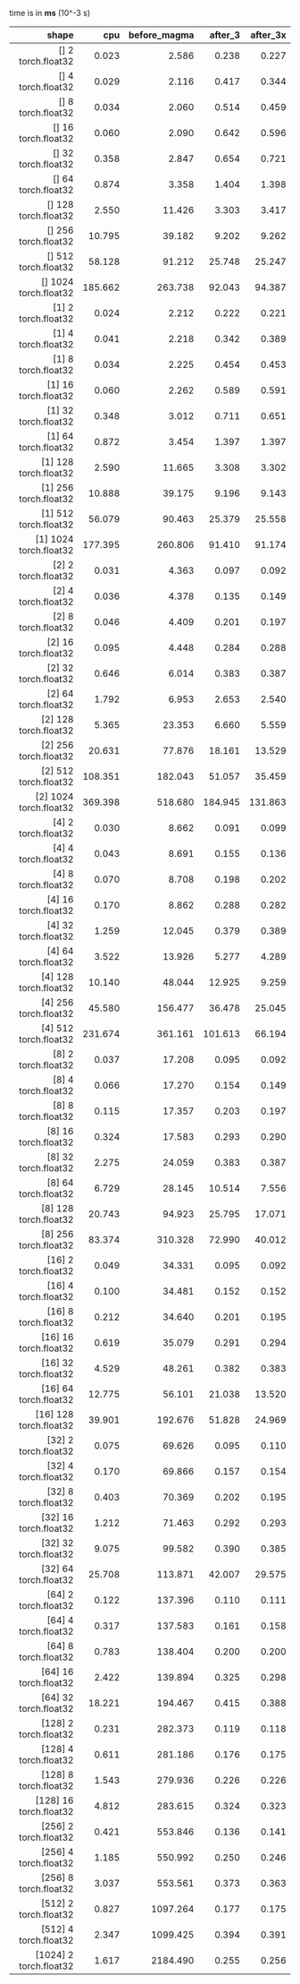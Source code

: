 time is in **ms** (10^-3 s)

|shape|cpu|before_magma|after_3|after_3x|
|---:|---:|---:|---:|---:|
| [] 2 torch.float32 |  0.023 |  2.586 |  0.238 |  0.227 |
| [] 4 torch.float32 |  0.029 |  2.116 |  0.417 |  0.344 |
| [] 8 torch.float32 |  0.034 |  2.060 |  0.514 |  0.459 |
| [] 16 torch.float32 |  0.060 |  2.090 |  0.642 |  0.596 |
| [] 32 torch.float32 |  0.358 |  2.847 |  0.654 |  0.721 |
| [] 64 torch.float32 |  0.874 |  3.358 |  1.404 |  1.398 |
| [] 128 torch.float32 |  2.550 |  11.426 |  3.303 |  3.417 |
| [] 256 torch.float32 |  10.795 |  39.182 |  9.202 |  9.262 |
| [] 512 torch.float32 |  58.128 |  91.212 |  25.748 |  25.247 |
| [] 1024 torch.float32 |  185.662 |  263.738 |  92.043 |  94.387 |
| [1] 2 torch.float32 |  0.024 |  2.212 |  0.222 |  0.221 |
| [1] 4 torch.float32 |  0.041 |  2.218 |  0.342 |  0.389 |
| [1] 8 torch.float32 |  0.034 |  2.225 |  0.454 |  0.453 |
| [1] 16 torch.float32 |  0.060 |  2.262 |  0.589 |  0.591 |
| [1] 32 torch.float32 |  0.348 |  3.012 |  0.711 |  0.651 |
| [1] 64 torch.float32 |  0.872 |  3.454 |  1.397 |  1.397 |
| [1] 128 torch.float32 |  2.590 |  11.665 |  3.308 |  3.302 |
| [1] 256 torch.float32 |  10.888 |  39.175 |  9.196 |  9.143 |
| [1] 512 torch.float32 |  56.079 |  90.463 |  25.379 |  25.558 |
| [1] 1024 torch.float32 |  177.395 |  260.806 |  91.410 |  91.174 |
| [2] 2 torch.float32 |  0.031 |  4.363 |  0.097 |  0.092 |
| [2] 4 torch.float32 |  0.036 |  4.378 |  0.135 |  0.149 |
| [2] 8 torch.float32 |  0.046 |  4.409 |  0.201 |  0.197 |
| [2] 16 torch.float32 |  0.095 |  4.448 |  0.284 |  0.288 |
| [2] 32 torch.float32 |  0.646 |  6.014 |  0.383 |  0.387 |
| [2] 64 torch.float32 |  1.792 |  6.953 |  2.653 |  2.540 |
| [2] 128 torch.float32 |  5.365 |  23.353 |  6.660 |  5.559 |
| [2] 256 torch.float32 |  20.631 |  77.876 |  18.161 |  13.529 |
| [2] 512 torch.float32 |  108.351 |  182.043 |  51.057 |  35.459 |
| [2] 1024 torch.float32 |  369.398 |  518.680 |  184.945 |  131.863 |
| [4] 2 torch.float32 |  0.030 |  8.662 |  0.091 |  0.099 |
| [4] 4 torch.float32 |  0.043 |  8.691 |  0.155 |  0.136 |
| [4] 8 torch.float32 |  0.070 |  8.708 |  0.198 |  0.202 |
| [4] 16 torch.float32 |  0.170 |  8.862 |  0.288 |  0.282 |
| [4] 32 torch.float32 |  1.259 |  12.045 |  0.379 |  0.389 |
| [4] 64 torch.float32 |  3.522 |  13.926 |  5.277 |  4.289 |
| [4] 128 torch.float32 |  10.140 |  48.044 |  12.925 |  9.259 |
| [4] 256 torch.float32 |  45.580 |  156.477 |  36.478 |  25.045 |
| [4] 512 torch.float32 |  231.674 |  361.161 |  101.613 |  66.194 |
| [8] 2 torch.float32 |  0.037 |  17.208 |  0.095 |  0.092 |
| [8] 4 torch.float32 |  0.066 |  17.270 |  0.154 |  0.149 |
| [8] 8 torch.float32 |  0.115 |  17.357 |  0.203 |  0.197 |
| [8] 16 torch.float32 |  0.324 |  17.583 |  0.293 |  0.290 |
| [8] 32 torch.float32 |  2.275 |  24.059 |  0.383 |  0.387 |
| [8] 64 torch.float32 |  6.729 |  28.145 |  10.514 |  7.556 |
| [8] 128 torch.float32 |  20.743 |  94.923 |  25.795 |  17.071 |
| [8] 256 torch.float32 |  83.374 |  310.328 |  72.990 |  40.012 |
| [16] 2 torch.float32 |  0.049 |  34.331 |  0.095 |  0.092 |
| [16] 4 torch.float32 |  0.100 |  34.481 |  0.152 |  0.152 |
| [16] 8 torch.float32 |  0.212 |  34.640 |  0.201 |  0.195 |
| [16] 16 torch.float32 |  0.619 |  35.079 |  0.291 |  0.294 |
| [16] 32 torch.float32 |  4.529 |  48.261 |  0.382 |  0.383 |
| [16] 64 torch.float32 |  12.775 |  56.101 |  21.038 |  13.520 |
| [16] 128 torch.float32 |  39.901 |  192.676 |  51.828 |  24.969 |
| [32] 2 torch.float32 |  0.075 |  69.626 |  0.095 |  0.110 |
| [32] 4 torch.float32 |  0.170 |  69.866 |  0.157 |  0.154 |
| [32] 8 torch.float32 |  0.403 |  70.369 |  0.202 |  0.195 |
| [32] 16 torch.float32 |  1.212 |  71.463 |  0.292 |  0.293 |
| [32] 32 torch.float32 |  9.075 |  99.582 |  0.390 |  0.385 |
| [32] 64 torch.float32 |  25.708 |  113.871 |  42.007 |  29.575 |
| [64] 2 torch.float32 |  0.122 |  137.396 |  0.110 |  0.111 |
| [64] 4 torch.float32 |  0.317 |  137.583 |  0.161 |  0.158 |
| [64] 8 torch.float32 |  0.783 |  138.404 |  0.200 |  0.200 |
| [64] 16 torch.float32 |  2.422 |  139.894 |  0.325 |  0.298 |
| [64] 32 torch.float32 |  18.221 |  194.467 |  0.415 |  0.388 |
| [128] 2 torch.float32 |  0.231 |  282.373 |  0.119 |  0.118 |
| [128] 4 torch.float32 |  0.611 |  281.186 |  0.176 |  0.175 |
| [128] 8 torch.float32 |  1.543 |  279.936 |  0.226 |  0.226 |
| [128] 16 torch.float32 |  4.812 |  283.615 |  0.324 |  0.323 |
| [256] 2 torch.float32 |  0.421 |  553.846 |  0.136 |  0.141 |
| [256] 4 torch.float32 |  1.185 |  550.992 |  0.250 |  0.246 |
| [256] 8 torch.float32 |  3.037 |  553.561 |  0.373 |  0.363 |
| [512] 2 torch.float32 |  0.827 |  1097.264 |  0.177 |  0.175 |
| [512] 4 torch.float32 |  2.347 |  1099.425 |  0.394 |  0.391 |
| [1024] 2 torch.float32 |  1.617 |  2184.490 |  0.255 |  0.256 |
